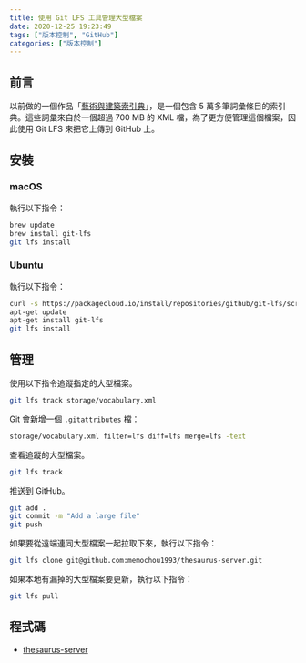 ```yaml
---
title: 使用 Git LFS 工具管理大型檔案
date: 2020-12-25 19:23:49
tags: ["版本控制", "GitHub"]
categories: ["版本控制"]
---
```


## 前言

以前做的一個作品「[藝術與建築索引典](https://thesaurus.epoch.tw/)」，是一個包含 5 萬多筆詞彙條目的索引典。這些詞彙來自於一個超過 700 MB 的 XML 檔，為了更方便管理這個檔案，因此使用 Git LFS 來把它上傳到 GitHub 上。

## 安裝

### macOS

執行以下指令：

```BASH
brew update
brew install git-lfs
git lfs install
```

### Ubuntu

執行以下指令：

```BASH
curl -s https://packagecloud.io/install/repositories/github/git-lfs/script.deb.sh | sudo bash
apt-get update
apt-get install git-lfs
git lfs install
```

## 管理

使用以下指令追蹤指定的大型檔案。

```BASH
git lfs track storage/vocabulary.xml
```

Git 會新增一個 `.gitattributes` 檔：

```BASH
storage/vocabulary.xml filter=lfs diff=lfs merge=lfs -text
```

查看追蹤的大型檔案。

```BASH
git lfs track
```

推送到 GitHub。

```BASH
git add .
git commit -m "Add a large file"
git push
```

如果要從遠端連同大型檔案一起拉取下來，執行以下指令：

```BASH
git lfs clone git@github.com:memochou1993/thesaurus-server.git
```

如果本地有漏掉的大型檔案要更新，執行以下指令：

```BASH
git lfs pull
```

## 程式碼

- [thesaurus-server](https://github.com/memochou1993/thesaurus-server)
